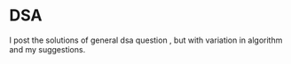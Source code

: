 # DSA
I post the solutions of general dsa question , but with variation in algorithm and my suggestions.

